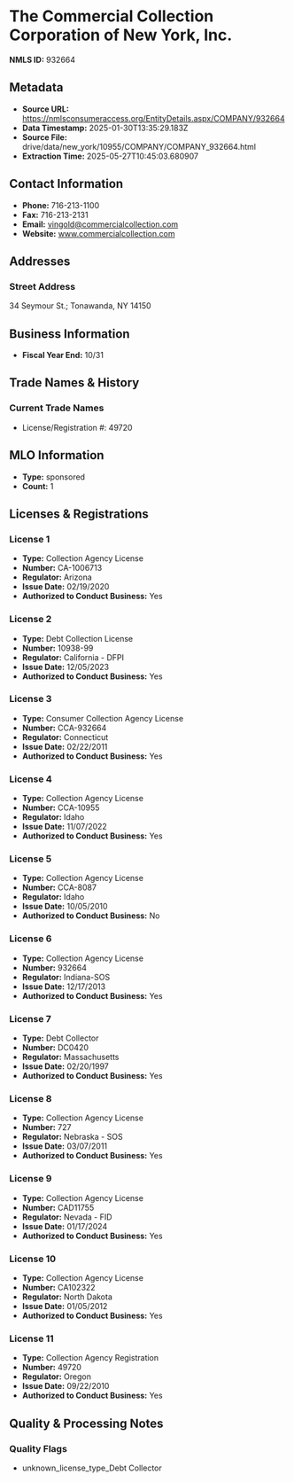 # The Commercial Collection Corporation of New York, Inc.

**NMLS ID:** 932664

## Metadata
- **Source URL:** https://nmlsconsumeraccess.org/EntityDetails.aspx/COMPANY/932664
- **Data Timestamp:** 2025-01-30T13:35:29.183Z
- **Source File:** drive/data/new_york/10955/COMPANY/COMPANY_932664.html
- **Extraction Time:** 2025-05-27T10:45:03.680907

## Contact Information
- **Phone:** 716-213-1100
- **Fax:** 716-213-2131
- **Email:** vingold@commercialcollection.com
- **Website:** www.commercialcollection.com

## Addresses
### Street Address
34 Seymour St.; Tonawanda, NY 14150

## Business Information
- **Fiscal Year End:** 10/31

## Trade Names & History
### Current Trade Names
- License/Registration #: 49720

## MLO Information
- **Type:** sponsored
- **Count:** 1

## Licenses & Registrations

### License 1
- **Type:** Collection Agency License
- **Number:** CA-1006713
- **Regulator:** Arizona
- **Issue Date:** 02/19/2020
- **Authorized to Conduct Business:** Yes

### License 2
- **Type:** Debt Collection License
- **Number:** 10938-99
- **Regulator:** California - DFPI
- **Issue Date:** 12/05/2023
- **Authorized to Conduct Business:** Yes

### License 3
- **Type:** Consumer Collection Agency License
- **Number:** CCA-932664
- **Regulator:** Connecticut
- **Issue Date:** 02/22/2011
- **Authorized to Conduct Business:** Yes

### License 4
- **Type:** Collection Agency License
- **Number:** CCA-10955
- **Regulator:** Idaho
- **Issue Date:** 11/07/2022
- **Authorized to Conduct Business:** Yes

### License 5
- **Type:** Collection Agency License
- **Number:** CCA-8087
- **Regulator:** Idaho
- **Issue Date:** 10/05/2010
- **Authorized to Conduct Business:** No

### License 6
- **Type:** Collection Agency License
- **Number:** 932664
- **Regulator:** Indiana-SOS
- **Issue Date:** 12/17/2013
- **Authorized to Conduct Business:** Yes

### License 7
- **Type:** Debt Collector
- **Number:** DC0420
- **Regulator:** Massachusetts
- **Issue Date:** 02/20/1997
- **Authorized to Conduct Business:** Yes

### License 8
- **Type:** Collection Agency License
- **Number:** 727
- **Regulator:** Nebraska - SOS
- **Issue Date:** 03/07/2011
- **Authorized to Conduct Business:** Yes

### License 9
- **Type:** Collection Agency License
- **Number:** CAD11755
- **Regulator:** Nevada - FID
- **Issue Date:** 01/17/2024
- **Authorized to Conduct Business:** Yes

### License 10
- **Type:** Collection Agency License
- **Number:** CA102322
- **Regulator:** North Dakota
- **Issue Date:** 01/05/2012
- **Authorized to Conduct Business:** Yes

### License 11
- **Type:** Collection Agency Registration
- **Number:** 49720
- **Regulator:** Oregon
- **Issue Date:** 09/22/2010
- **Authorized to Conduct Business:** Yes

## Quality & Processing Notes
### Quality Flags
- unknown_license_type_Debt Collector
